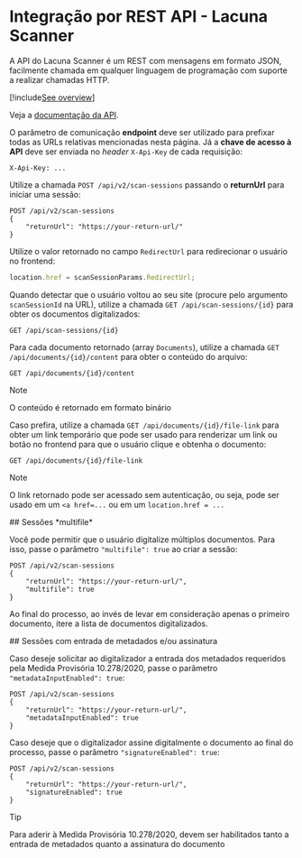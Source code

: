 ﻿# Integração por REST API - Lacuna Scanner

A API do Lacuna Scanner é um REST com mensagens em formato JSON, facilmente chamada em qualquer linguagem de programação com suporte a realizar chamadas HTTP.

[!include[See overview](includes/see-overview.md)]

Veja a [documentação da API](http://scn.lacunasoftware.com/swagger).

O parâmetro de comunicação **endpoint** deve ser utilizado para prefixar todas as URLs relativas mencionadas nesta página. Já a **chave de acesso à API** deve
ser enviada no *header* `X-Api-Key` de cada requisição:

```plaintext
X-Api-Key: ...
```

Utilize a chamada `POST /api/v2/scan-sessions` passando o **returnUrl** para iniciar uma sessão:

```plaintext
POST /api/v2/scan-sessions
{
	"returnUrl": "https://your-return-url/"
}
```

Utilize o valor retornado no campo `RedirectUrl` para redirecionar o usuário no frontend:

```js
location.href = scanSessionParams.RedirectUrl;
```

Quando detectar que o usuário voltou ao seu site (procure pelo argumento `scanSessionId` na URL), utilize a chamada `GET /api/scan-sessions/{id}` para obter os
documentos digitalizados:

```plaintext
GET /api/scan-sessions/{id}
```

Para cada documento retornado (array `Documents`), utilize a chamada `GET /api/documents/{id}/content` para obter o conteúdo do arquivo:

```plaintext
GET /api/documents/{id}/content
```

> [!NOTE]
> O conteúdo é retornado em formato binário

Caso prefira, utilize a chamada `GET /api/documents/{id}/file-link` para obter um link temporário que pode ser usado para renderizar um link ou botão
no frontend para que o usuário clique e obtenha o documento:

```plaintext
GET /api/documents/{id}/file-link
```

> [!NOTE]
> O link retornado pode ser acessado sem autenticação, ou seja, pode ser usado em um `<a href=...` ou em um `location.href = ...`

<a name="multifile" />
## Sessões *multifile*

Você pode permitir que o usuário digitalize múltiplos documentos. Para isso, passe o parâmetro `"multifile": true` ao criar a sessão:

```plaintext
POST /api/v2/scan-sessions
{
	"returnUrl": "https://your-return-url/",
	"multifile": true
}
```

Ao final do processo, ao invés de levar em consideração apenas o primeiro documento, itere a lista de documentos digitalizados.

<a name="optional-steps" />
## Sessões com entrada de metadados e/ou assinatura

Caso deseje solicitar ao digitalizador a entrada dos metadados requeridos pela Medida Provisória 10.278/2020, passe o parâmetro `"metadataInputEnabled": true`:

```plaintext
POST /api/v2/scan-sessions
{
	"returnUrl": "https://your-return-url/",
	"metadataInputEnabled": true
}
```

Caso deseje que o digitalizador assine digitalmente o documento ao final do processo, passe o parâmetro `"signatureEnabled": true`:

```plaintext
POST /api/v2/scan-sessions
{
	"returnUrl": "https://your-return-url/",
	"signatureEnabled": true
}
```

> [!TIP]
> Para aderir à Medida Provisória 10.278/2020, devem ser habilitados tanto a entrada de metadados quanto a assinatura do documento
